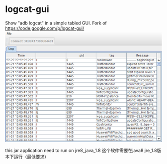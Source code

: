 logcat-gui
==========

Show "adb logcat" in a simple tabled GUI. Fork of https://code.google.com/p/logcat-gui/
<img src="java.png" alt="java.png">

this jar application need to run on jre8_java_1.8
这个软件需要在java8 jre_1.8版本下运行（最低要求）